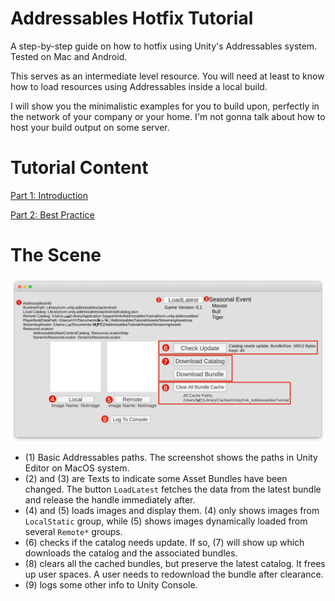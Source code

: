 # Addressables Hotfix Tutorial

A step-by-step guide on how to hotfix using Unity's Addressables system. Tested on Mac and Android.

This serves as an intermediate level resource. You will need at least to know how to load resources using Addressables inside a local build.

I will show you the minimalistic examples for you to build upon, perfectly in the network of your company or your home. I'm not gonna talk about how to host your build output on some server.

# Tutorial Content
[Part 1: Introduction](https://imoko.cc/blog/imk/AddressablesTutorial/Addressables-Introduction)

[Part 2: Best Practice](
https://imoko.cc/blog/imk/AddressablesTutorial/Addressables-Best-Practice)

# The Scene
![img.png](./readme_assets/Pasted%20image%2020240306204900.png)
- (1) Basic Addressables paths. The screenshot shows the paths in Unity Editor on MacOS system.
- (2) and (3) are Texts to indicate some Asset Bundles have been changed. The button `LoadLatest` fetches the data from the latest bundle and release the handle immediately after.
- (4) and (5) loads images and display them. (4) only shows images from `LocalStatic` group, while (5) shows images dynamically loaded from several `Remote*` groups.
- (6) checks if the catalog needs update. If so, (7) will show up which downloads the catalog and the associated bundles.
- (8) clears all the cached bundles, but preserve the latest catalog. It frees up user spaces. A user needs to redownload the bundle after clearance.
- (9) logs some other info to Unity Console.